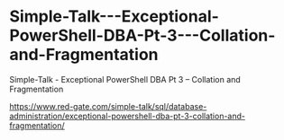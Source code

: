 # Simple-Talk---Exceptional-PowerShell-DBA-Pt-3---Collation-and-Fragmentation
Simple-Talk - Exceptional PowerShell DBA Pt 3 – Collation and Fragmentation

https://www.red-gate.com/simple-talk/sql/database-administration/exceptional-powershell-dba-pt-3-collation-and-fragmentation/
